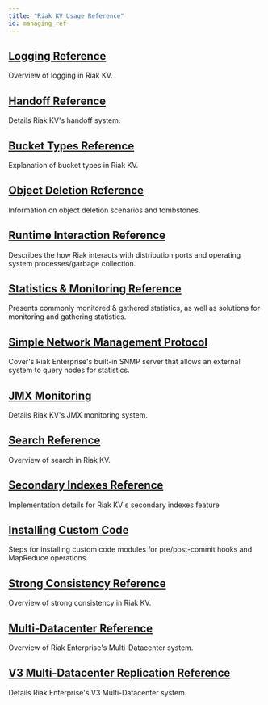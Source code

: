 ```yaml
---
title: "Riak KV Usage Reference"
id: managing_ref
---
```


[ref log]: ./logging.md

[ref handoff]: ./handoff.md

[ref bucket types]: ./bucket-types.md

[ref obj del]: ./object-deletion.md

[ref runtime]: ./runtime-interaction.md

[ref monitoring]: ./statistics-monitoring.md

[ref snmp]: ./snmp.md

[ref jmx]: ./jmx.md

[ref search]: ./search.md

[ref 2i]: ./secondary-indexes.md

[ref custom code]: ./custom-code.md

[ref strong consistency]: ./strong-consistency.md

[ref mdc]: ./multi-datacenter/index.md

[ref v3 mdc]: ./v3-multi-datacenter/index.md

[ref v2 mdc]: ./v2-multi-datacenter/index.md

## [Logging Reference][ref log]

Overview of logging in Riak KV.

## [Handoff Reference][ref handoff]

Details Riak KV's handoff system.

## [Bucket Types Reference][ref bucket types]

Explanation of bucket types in Riak KV.

## [Object Deletion Reference][ref obj del]

Information on object deletion scenarios and tombstones.

## [Runtime Interaction Reference][ref runtime]

Describes the how Riak interacts with distribution ports and operating system
processes/garbage collection.

## [Statistics & Monitoring Reference][ref monitoring]

Presents commonly monitored & gathered statistics, as well as solutions for monitoring and gathering statistics.

## [Simple Network Management Protocol][ref snmp]

Cover's Riak Enterprise's built-in SNMP server that allows an external system to query nodes for statistics.

## [JMX Monitoring][ref jmx]

Details Riak KV's JMX monitoring system.

## [Search Reference][ref search]

Overview of search in Riak KV.

## [Secondary Indexes Reference][ref 2i]

Implementation details for Riak KV's secondary indexes feature

## [Installing Custom Code][ref custom code]

Steps for installing custom code modules for pre/post-commit hooks and MapReduce operations.

## [Strong Consistency Reference][ref strong consistency]

Overview of strong consistency in Riak KV.

## [Multi-Datacenter Reference][ref mdc]

Overview of Riak Enterprise's Multi-Datacenter system.

## [V3 Multi-Datacenter Replication Reference][ref v3 mdc]

Details Riak Enterprise's V3 Multi-Datacenter system.
